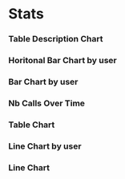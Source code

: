 # Stats

<div>
<data-manager>

  <data-manager-table name="stats" file="../data/stats_000000000000.parquet"></data-manager-table>

</data-manager>
</div>


### Table Description Chart

<div>
<table-description-chart table="stats"></table-description-chart>
</div>


### Horitonal Bar Chart by user
<div>
<bar-chart
  table="stats"
  measure="sum(elapsed_hours)"
  by="project"
  order_by="sum(elapsed_hours) desc"
  limit="10"
  horizontal="true"
>
</bar-chart>
</div>



### Bar Chart by user
<div>
<bar-chart
  table="stats"
  measure="sum(nb_calls)"
  by="domain"
  order_by="sum(nb_calls) desc"
  limit="10"
>
</bar-chart>
</div>

### Nb Calls Over Time

### Table Chart
<div>
<table-chart
  table="stats"
  by="date"
  measures="sum(nb_calls)"
  order_by="date desc"
  limit="10"
>
</table-chart>
</div>


### Line Chart by user
<div>
<line-chart
  table="stats"
  measure="sum(nb_calls)"
  by="date"
  breakdown_by="domain"
  order_by="date"
  limit="10"
>
</line-chart>
</div>

### Line Chart
<div>
<line-chart
  table="stats"
  measure="sum(nb_calls)"
  by="date"
  order_by="date"
>
</line-chart>
</div>



<script type="module" src="../dist/data_manager.js"></script>
<script type="module" src="../dist/echarts.js"></script>
<script type="module" src="../dist/datatable.js"></script>
